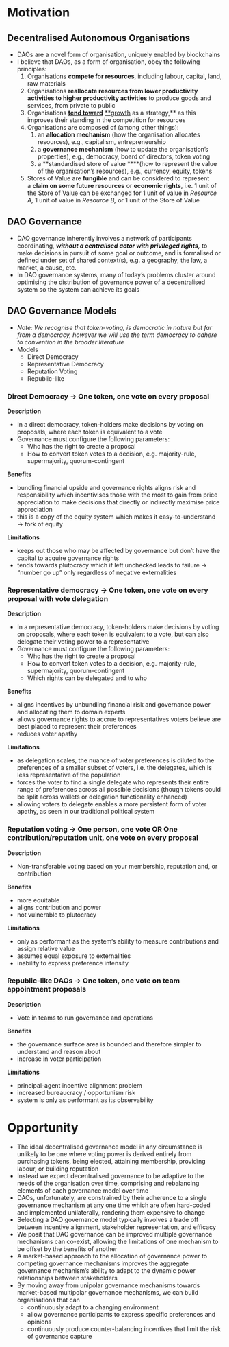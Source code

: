 # Motivation

## Decentralised Autonomous Organisations

- DAOs are a novel form of organisation, uniquely enabled by blockchains
- I believe that DAOs, as a form of organisation, obey the following principles:
    1. Organisations **compete for resources**, including labour, capital, land, raw materials
    2. Organisations **reallocate resources from lower productivity activities to higher productivity activities** to produce goods and services, from private to public
    3. Organisations **[tend toward](https://en.wikipedia.org/wiki/Growth_imperative#Firms)** [**growth](https://en.wikipedia.org/wiki/Growth_imperative) as a strategy,** as this improves their standing in the competition for resources
    4. Organisations are composed of (among other things):
        1. an **allocation mechanism** (how the organisation allocates resources), e.g., capitalism, entrepreneurship
        2. a **governance mechanism** (how to update the organisation’s properties), e.g., democracy, board of directors, token voting
        3. a **standardised store of value ****(how to represent the value of the organisation’s resources), e.g., currency, equity, tokens
    5. Stores of Value are **fungible** and can be considered to represent a **claim on some future resources** or **economic rights**, i.e. 1 unit of the Store of Value can be exchanged for 1 unit of value in *Resource A,* 1 unit of value in *Resource B,* or 1 unit of the Store of Value

## DAO Governance

- DAO governance inherently involves a network of participants coordinating, ***without a centralised actor with privileged rights,*** to make decisions in pursuit of some goal or outcome, and is formalised or defined under set of shared context(s), e.g. a geography, the law, a market, a cause, etc.
- In DAO governance systems, many of today’s problems cluster around optimising the distribution of governance power of a decentralised system so the system can achieve its goals

## DAO Governance Models

- *Note: We recognise that token-voting, is democratic in nature but far from a democracy, however we will use the term democracy to adhere to convention in the broader literature*
- Models
    - Direct Democracy
    - Representative Democracy
    - Reputation Voting
    - Republic-like

### **Direct Democracy → One token, one vote on every proposal**

**Description**

- In a direct democracy, token-holders make decisions by voting on proposals, where each token is equivalent to a vote
- Governance must configure the following parameters:
    - Who has the right to create a proposal
    - How to convert token votes to a decision, e.g. majority-rule, supermajority, quorum-contingent

**Benefits**

- bundling financial upside and governance rights aligns risk and responsibility which incentivises those with the most to gain from price appreciation to make decisions that directly or indirectly maximise price appreciation
- this is a copy of the equity system which makes it easy-to-understand → fork of equity

**Limitations**

- keeps out those who may be affected by governance but don’t have the capital to acquire governance rights
- tends towards plutocracy which if left unchecked leads to failure → “number go up” only regardless of negative externalities

### **Representative democracy → One token, one vote on every proposal with vote delegation**

**Description**

- In a representative democracy, token-holders make decisions by voting on proposals, where each token is equivalent to a vote, but can also delegate their voting power to a representative
- Governance must configure the following parameters:
    - Who has the right to create a proposal
    - How to convert token votes to a decision, e.g. majority-rule, supermajority, quorum-contingent
    - Which rights can be delegated and to who

**Benefits**

- aligns incentives by unbundling financial risk and governance power and allocating them to domain experts
- allows governance rights to accrue to representatives voters believe are best placed to represent their preferences
- reduces voter apathy

**Limitations**

- as delegation scales, the nuance of voter preferences is diluted to the preferences of a smaller subset of voters, i.e. the delegates, which is less representative of the population
- forces the voter to find a single delegate who represents their entire range of preferences across all possible decisions (though tokens could be split across wallets or delegation functionality enhanced)
- allowing voters to delegate enables a more persistent form of voter apathy, as seen in our traditional political system

### **Reputation voting → One person, one vote OR One contribution/reputation unit, one vote on every proposal**

**Description**

- Non-transferable voting based on your membership, reputation and, or contribution

**Benefits**

- more equitable
- aligns contribution and power
- not vulnerable to plutocracy

**Limitations**

- only as performant as the system’s ability to measure contributions and assign relative value
- assumes equal exposure to externalities
- inability to express preference intensity

### **Republic-like DAOs → One token, one vote on team appointment proposals**

**Description**

- Vote in teams to run governance and operations

**Benefits**

- the governance surface area is bounded and therefore simpler to understand and reason about
- increase in voter participation

**Limitations**

- principal-agent incentive alignment problem
- increased bureaucracy / opportunism risk
- system is only as performant as its observability

# Opportunity

- The ideal decentralised governance model in any circumstance is unlikely to be one where voting power is derived entirely from purchasing tokens, being elected, attaining membership, providing labour, or building reputation
- Instead we expect decentralised governance to be adaptive to the needs of the organisation over time, comprising and rebalancing elements of each governance model over time
- DAOs, unfortunately, are constrained by their adherence to a single governance mechanism at any one time which are often hard-coded and implemented unilaterally, rendering them expensive to change
- Selecting a DAO governance model typically involves a trade off between incentive alignment, stakeholder representation, and efficacy
- We posit that DAO governance can be improved multiple governance mechanisms can co-exist, allowing the limitations of one mechanism to be offset by the benefits of another
- A market-based approach to the allocation of governance power to competing governance mechanisms improves the aggregate governance mechanism’s ability to adapt to the dynamic power relationships between stakeholders
- By moving away from unipolar governance mechanisms towards market-based multipolar governance mechanisms, we can build organisations that can
    - continuously adapt to a changing environment
    - allow governance participants to express specific preferences and opinions
    - continuously produce counter-balancing incentives that limit the risk of governance capture